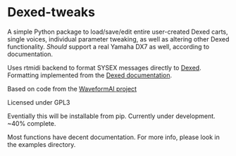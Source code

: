 # Dexed-tweaks
A simple Python package to load/save/edit entire user-created Dexed carts, single voices, individual parameter tweaking, as well as altering other Dexed functionality. *Should* support a real Yamaha DX7 as well, according to documentation.

Uses rtmidi backend to format SYSEX messages directly to [Dexed](https://github.com/asb2m10/dexed/tree/master). Formatting implemented from the [Dexed documentation](https://github.com/asb2m10/dexed/blob/master/Documentation/sysex-format.txt).

Based on code from the [WaveformAI project](https://waveformai.wm.edu)

Licensed under GPL3

Eventially this will be installable from pip. Currently under development. ~40% complete.

Most functions have decent documentation. For more info, please look in the examples directory.
